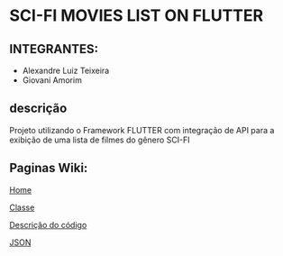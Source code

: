 <h1>SCI-FI MOVIES LIST ON FLUTTER</h1>

<h2>INTEGRANTES:</h2>

<ul>
  <li>
    Alexandre Luiz Teixeira
  </li>
  <li>
    Giovani Amorim
  </li>
</ul>

<h2>
  descrição
</h2>

<p>Projeto utilizando o Framework FLUTTER com integração de API para a exibição de uma lista de filmes do gênero SCI-FI</p>

<h2>Paginas Wiki:</h2>

<p><a href = "https://github.com/alexandreteixeira13/scifi_movies_list/wiki/home">Home<a></p> 
<p><a href = "https://github.com/alexandreteixeira13/scifi_movies_list/wiki/Classe">Classe<a></p> 
<p><a href = "https://github.com/alexandreteixeira13/scifi_movies_list/wiki/Explica%C3%A7%C3%A3o-do-c%C3%B3digo">Descrição do código<a></p> 
<p><a href = "https://github.com/alexandreteixeira13/scifi_movies_list/wiki/JSON">JSON<a></p> 
